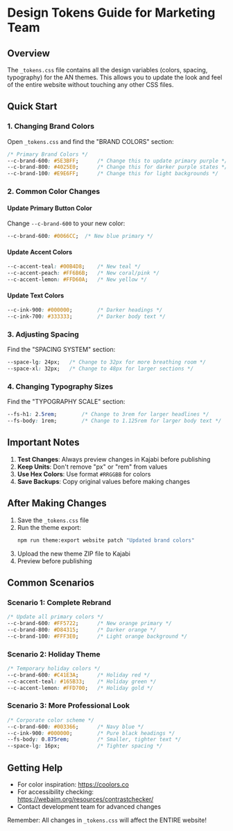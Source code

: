 # Design Tokens Guide for Marketing Team

## Overview
The `_tokens.css` file contains all the design variables (colors, spacing, typography) for the AN themes. This allows you to update the look and feel of the entire website without touching any other CSS files.

## Quick Start

### 1. Changing Brand Colors
Open `_tokens.css` and find the "BRAND COLORS" section:

```css
/* Primary Brand Colors */
--c-brand-600: #5E3BFF;      /* Change this to update primary purple */
--c-brand-800: #4025E0;      /* Change this for darker purple states */
--c-brand-100: #E9E6FF;      /* Change this for light backgrounds */
```

### 2. Common Color Changes

#### Update Primary Button Color
Change `--c-brand-600` to your new color:
```css
--c-brand-600: #0066CC;  /* New blue primary */
```

#### Update Accent Colors
```css
--c-accent-teal: #00B4D8;    /* New teal */
--c-accent-peach: #FF6B6B;   /* New coral/pink */
--c-accent-lemon: #FFD60A;   /* New yellow */
```

#### Update Text Colors
```css
--c-ink-900: #000000;        /* Darker headings */
--c-ink-700: #333333;        /* Darker body text */
```

### 3. Adjusting Spacing
Find the "SPACING SYSTEM" section:

```css
--space-lg: 24px;   /* Change to 32px for more breathing room */
--space-xl: 32px;   /* Change to 48px for larger sections */
```

### 4. Changing Typography Sizes
Find the "TYPOGRAPHY SCALE" section:

```css
--fs-h1: 2.5rem;        /* Change to 3rem for larger headlines */
--fs-body: 1rem;        /* Change to 1.125rem for larger body text */
```

## Important Notes

1. **Test Changes**: Always preview changes in Kajabi before publishing
2. **Keep Units**: Don't remove "px" or "rem" from values
3. **Use Hex Colors**: Use format `#RRGGBB` for colors
4. **Save Backups**: Copy original values before making changes

## After Making Changes

1. Save the `_tokens.css` file
2. Run the theme export:
   ```bash
   npm run theme:export website patch "Updated brand colors"
   ```
3. Upload the new theme ZIP file to Kajabi
4. Preview before publishing

## Common Scenarios

### Scenario 1: Complete Rebrand
```css
/* Update all primary colors */
--c-brand-600: #FF5722;      /* New orange primary */
--c-brand-800: #D84315;      /* Darker orange */
--c-brand-100: #FFF3E0;      /* Light orange background */
```

### Scenario 2: Holiday Theme
```css
/* Temporary holiday colors */
--c-brand-600: #C41E3A;      /* Holiday red */
--c-accent-teal: #165B33;    /* Holiday green */
--c-accent-lemon: #FFD700;   /* Holiday gold */
```

### Scenario 3: More Professional Look
```css
/* Corporate color scheme */
--c-brand-600: #003366;      /* Navy blue */
--c-ink-900: #000000;        /* Pure black headings */
--fs-body: 0.875rem;         /* Smaller, tighter text */
--space-lg: 16px;            /* Tighter spacing */
```

## Getting Help

- For color inspiration: https://coolors.co
- For accessibility checking: https://webaim.org/resources/contrastchecker/
- Contact development team for advanced changes

Remember: All changes in `_tokens.css` will affect the ENTIRE website!